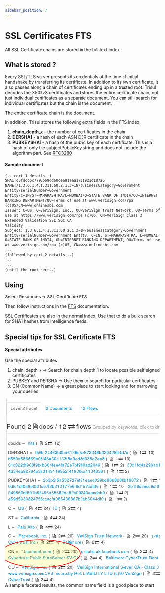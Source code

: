 ```yaml
---
sidebar_position: 7
---
```


# SSL Certificates FTS

All SSL Certificate chains are stored in the full text index.

## What is stored ?

Every SSL/TLS server presents its credentials at the time of initial
handshake by transferring its certificate. In addition to its own
certificate, it also passes along a chain of certificates ending up in a
trusted root. Trisul decodes the X509v3 certificates and stores the
entire certificate chain, not just individual certificates as a separate
document. You can still search for individual certificates but the chain
is the document.

<div class="danger flag autohint">

The entire certificate chain is the document.

</div>

In addition, Trisul stores the following extra fields in the FTS index

1. **chain_depth_x** - the number of certificates in the chain
2. **DERSHA1** - a hash of each ASN DER certificate in the chain
3. **PUBKEYSHA1** - a hash of the public key of each certificate. This
   is a hash of only the subjectPublicKey string and does not include
   the algorithm part. See
   [RFC3280](http://www.ietf.org/rfc/rfc3280.txt)

#### Sample document

    (.. cert 1 details..)
    SHA1:c5fdccbc7795b69dd60cea91aaa1711921d18726
    NAME:/1.3.6.1.4.1.311.60.2.1.3=IN/businessCategory=Government Entity/serialNumber=Government Entity/C=IN/ST=MAHARASHTRA/L=MUMBAI/O=STATE BANK OF INDIA/OU=INTERNET BANKING DEPARTMENT/OU=Terms of use at www.verisign.com/rpa (c)05/CN=www.onlinesbi.com
    Issuer: C=US, O=VeriSign, Inc., OU=VeriSign Trust Network, OU=Terms of use at https://www.verisign.com/rpa (c)06, CN=VeriSign Class 3 Extended Validation SSL SGC CA
    Validity
    Subject: 1.3.6.1.4.1.311.60.2.1.3=IN/businessCategory=Government Entity/serialNumber=Government Entity, C=IN, ST=MAHARASHTRA, L=MUMBAI, O=STATE BANK OF INDIA, OU=INTERNET BANKING DEPARTMENT, OU=Terms of use at www.verisign.com/rpa (c)05, CN=www.onlinesbi.com
    ...
    (followed by cert 2 details ..)
    ...
    ...
    (until the root cert..)

## Using

<div class="info hand-o-right autohint">

Select Resources -\> SSL Certificate FTS

</div>

Then follow instructions in the [FTS](fts.html) documentation.

<div class="lightbulb-o autohint">

SSL Certificates are also in the normal index. Use that to do a bulk
search for SHA1 hashes from intelligence feeds.

</div>

## Special tips for SSL Certificate FTS

#### Special attributes

Use the special attributes

1. chain_depth_x -\> Search for chain_depth_1 to locate possible self
   signed certificates
2. PUBKEY and DERSHA -\> Use them to search for particular
   certificates.
3. CN (Common Name) -\> a great place to start looking and for
   narrowing your queries

<div class="image-with-caption">

![](images/ftss1.png)  
A sample faceted results, the common name field is a good place to start

</div>
